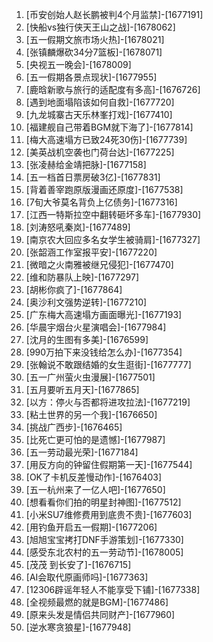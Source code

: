 
1. [币安创始人赵长鹏被判4个月监禁]-[1677191]
1. [快船vs独行侠天王山之战]-[1678062]
1. [五一假期文旅市场火热]-[1678021]
1. [张镇麟爆砍34分7篮板]-[1678071]
1. [央视五一晚会]-[1678009]
1. [五一假期各景点现状]-[1677955]
1. [鹿晗新歌与旅行的适配度有多高]-[1676726]
1. [遇到地面塌陷该如何自救]-[1677720]
1. [九龙城寨古天乐林峯打戏]-[1677410]
1. [福建舰自己带着BGM就下海了]-[1677814]
1. [梅大高速塌方已致24死30伤]-[1677739]
1. [美英战机空袭也门荷台达]-[1677225]
1. [张凌赫给金靖把脉]-[1677158]
1. [五一档首日票房破3亿]-[1677831]
1. [背着善宰跑原版漫画还原度]-[1677538]
1. [7旬大爷莫名背负上亿债务]-[1677316]
1. [江西一特斯拉空中翻转砸坏多车]-[1677930]
1. [刘涛怒吼秦岚]-[1677489]
1. [南京农大回应多名女学生被骑肩]-[1677327]
1. [张韶涵工作室报平安]-[1677220]
1. [微暗之火南雅被继兄侵犯]-[1677470]
1. [维和防暴队上映]-[1677297]
1. [胡彬你疯了]-[1677864]
1. [奥沙利文强势逆转]-[1677210]
1. [广东梅大高速塌方画面曝光]-[1677193]
1. [华晨宇烟台火星演唱会]-[1677984]
1. [沈月的生图有多美]-[1676599]
1. [990万拍下来没钱给怎么办]-[1677354]
1. [张翰说不敢跟结婚的女生逛街]-[1677777]
1. [五一广州萤火虫漫展]-[1677501]
1. [五月要听五月天]-[1677865]
1. [以方：停火与否都将进攻拉法]-[1677219]
1. [粘土世界的另一个我]-[1676650]
1. [挑战广西步]-[1676465]
1. [比死亡更可怕的是遗憾]-[1677987]
1. [五一劳动最光荣]-[1677184]
1. [用反方向的钟留住假期第一天]-[1677544]
1. [OK了卡机反差慢动作]-[1676403]
1. [五一杭州来了一亿人吧]-[1677650]
1. [想看看你们拍的明星封神图]-[1677512]
1. [小米SU7维修费用到底贵不贵]-[1677603]
1. [用钓鱼开启五一假期]-[1677206]
1. [旭旭宝宝拷打DNF手游策划]-[1677330]
1. [感受东北农村的五一劳动节]-[1678005]
1. [茂茂 到长安了]-[1676715]
1. [AI会取代原画师吗]-[1677363]
1. [12306辟谣年轻人不能享受下铺]-[1677338]
1. [全视频最燃的就是BGM]-[1677486]
1. [原来头发是情侣共同财产]-[1677960]
1. [逆水寒贪狼星]-[1677948]